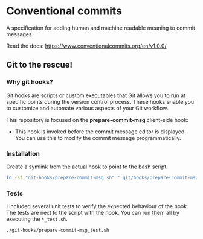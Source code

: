 # Conventional commits

A specification for adding human and machine readable meaning to commit messages

Read the docs: https://www.conventionalcommits.org/en/v1.0.0/

## Git to the rescue!

### Why git hooks?

Git hooks are scripts or custom executables that Git allows you to run at specific points during the version control process. These hooks enable you to customize and automate various aspects of your Git workflow.

This repository is focused on the **prepare-commit-msg** client-side hook:
- This hook is invoked before the commit message editor is displayed. You can use this to modify the commit message programmatically.

### Installation

Create a symlink from the actual hook to point to the bash script.

```bash
ln -sf "git-hooks/prepare-commit-msg.sh" ".git/hooks/prepare-commit-msg"
```

### Tests

I included several unit tests to verify the expected behaviour of the hook. The tests are next to the script with the hook. You can run them all by executing the `*_test.sh`.

```bash
./git-hooks/prepare-commit-msg_test.sh
```

